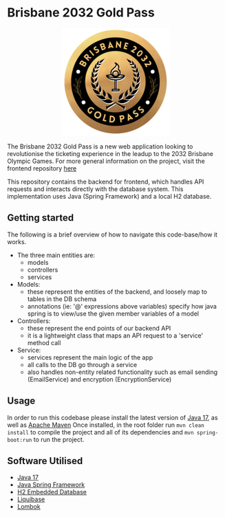 # Brisbane 2032 Gold Pass

<p align="center">
  <img src="https://github.com/Wo-m/tickexperience-frontend/blob/main/src/assets/images/logo.png?raw=true)" alt="logo" width="250"/>
</p>

The Brisbane 2032 Gold Pass is a new web application looking to revolutionise the ticketing experience in the leadup to the 2032 Brisbane Olympic Games. For more general information on the project, visit the frontend repository [here](https://github.com/Wo-m/tickexperience-frontend)

This repository contains the backend for frontend, which handles API requests and interacts directly with the database system. This implementation uses Java (Spring Framework) and a local H2 database.

## Getting started
The following is a brief overview of how to navigate this code-base/how it works.
- The three main entities are:
    - models
    - controllers
    - services
- Models:
    - these represent the entities of the backend, and loosely map to tables in the DB schema
    - annotations (ie: '@' expressions above variables) specify how java spring is to view/use the given member variables of a model
- Controllers:
    - these represent the end points of our backend API
    - it is a lightweight class that maps an API request to a 'service' method call
- Service:
    - services represent the main logic of the app
    - all calls to the DB go through a service
    - also handles non-entity related functionality such as email sending (EmailService) and encryption (EncryptionService)

## Usage
In order to run this codebase please install the latest version of [Java 17](https://www.oracle.com/au/java/technologies/downloads/#java17), as well as [Apache Maven](https://maven.apache.org/)
Once installed, in the root folder run `mvn clean install` to compile the project and all of its dependencies and `mvn spring-boot:run` to run the project.

## Software Utilised
- [Java 17](https://www.oracle.com/au/java/technologies/downloads/)
- [Java Spring Framework](https://spring.io/)
- [H2 Embedded Database](https://www.h2database.com/html/main.html)
- [Liquibase](https://www.liquibase.org/)
- [Lombok](https://projectlombok.org/)
